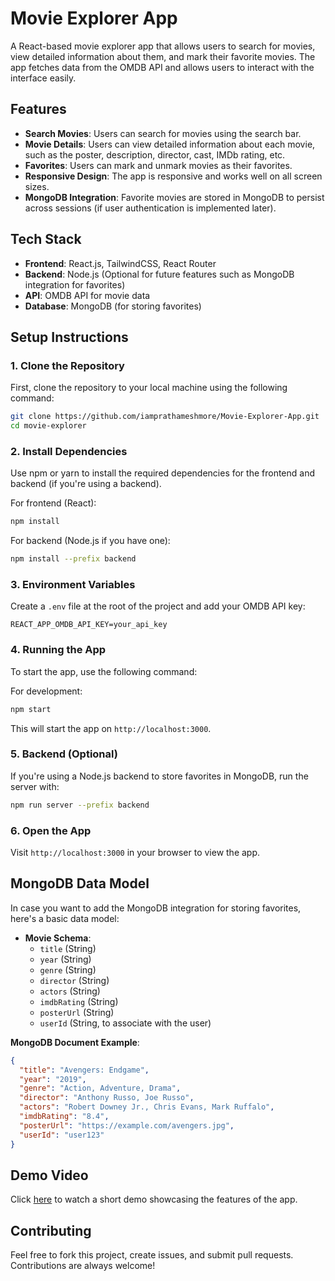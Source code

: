 # Movie Explorer App

A React-based movie explorer app that allows users to search for movies, view detailed information about them, and mark their favorite movies. The app fetches data from the OMDB API and allows users to interact with the interface easily.

## Features

- **Search Movies**: Users can search for movies using the search bar.
- **Movie Details**: Users can view detailed information about each movie, such as the poster, description, director, cast, IMDb rating, etc.
- **Favorites**: Users can mark and unmark movies as their favorites.
- **Responsive Design**: The app is responsive and works well on all screen sizes.
- **MongoDB Integration**: Favorite movies are stored in MongoDB to persist across sessions (if user authentication is implemented later).

## Tech Stack

- **Frontend**: React.js, TailwindCSS, React Router
- **Backend**: Node.js (Optional for future features such as MongoDB integration for favorites)
- **API**: OMDB API for movie data
- **Database**: MongoDB (for storing favorites)

## Setup Instructions

### 1. Clone the Repository
First, clone the repository to your local machine using the following command:

```bash
git clone https://github.com/iamprathameshmore/Movie-Explorer-App.git
cd movie-explorer
```

### 2. Install Dependencies
Use npm or yarn to install the required dependencies for the frontend and backend (if you're using a backend).

For frontend (React):

```bash
npm install
```

For backend (Node.js if you have one):

```bash
npm install --prefix backend
```

### 3. Environment Variables
Create a `.env` file at the root of the project and add your OMDB API key:

```
REACT_APP_OMDB_API_KEY=your_api_key
```

### 4. Running the App
To start the app, use the following command:

For development:

```bash
npm start
```

This will start the app on `http://localhost:3000`.

### 5. Backend (Optional)
If you're using a Node.js backend to store favorites in MongoDB, run the server with:

```bash
npm run server --prefix backend
```

### 6. Open the App
Visit `http://localhost:3000` in your browser to view the app.

## MongoDB Data Model

In case you want to add the MongoDB integration for storing favorites, here's a basic data model:

- **Movie Schema**:
  - `title` (String)
  - `year` (String)
  - `genre` (String)
  - `director` (String)
  - `actors` (String)
  - `imdbRating` (String)
  - `posterUrl` (String)
  - `userId` (String, to associate with the user)

**MongoDB Document Example**:
```json
{
  "title": "Avengers: Endgame",
  "year": "2019",
  "genre": "Action, Adventure, Drama",
  "director": "Anthony Russo, Joe Russo",
  "actors": "Robert Downey Jr., Chris Evans, Mark Ruffalo",
  "imdbRating": "8.4",
  "posterUrl": "https://example.com/avengers.jpg",
  "userId": "user123"
}
```

## Demo Video

Click [here](https://github.com/iamprathameshmore/Movie-Explorer-App/tree/main/demo) to watch a short demo showcasing the features of the app.

## Contributing

Feel free to fork this project, create issues, and submit pull requests. Contributions are always welcome!
